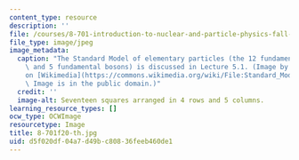 ```yaml
---
content_type: resource
description: ''
file: /courses/8-701-introduction-to-nuclear-and-particle-physics-fall-2020/d5f020df04a7d49bc80836feeb460de1_8-701f20-th.jpg
file_type: image/jpeg
image_metadata:
  caption: "The Standard Model of elementary particles (the 12 fundamental fermions\
    \ and 5 fundamental bosons) is discussed in Lecture 5.1. (Image by [Cush](https://en.wikipedia.org/wiki/User:Cush)\_\
    on [Wikimedia](https://commons.wikimedia.org/wiki/File:Standard_Model_of_Elementary_Particles.svg).\
    \ Image is in the public domain.)"
  credit: ''
  image-alt: Seventeen squares arranged in 4 rows and 5 columns.
learning_resource_types: []
ocw_type: OCWImage
resourcetype: Image
title: 8-701f20-th.jpg
uid: d5f020df-04a7-d49b-c808-36feeb460de1
---
```


